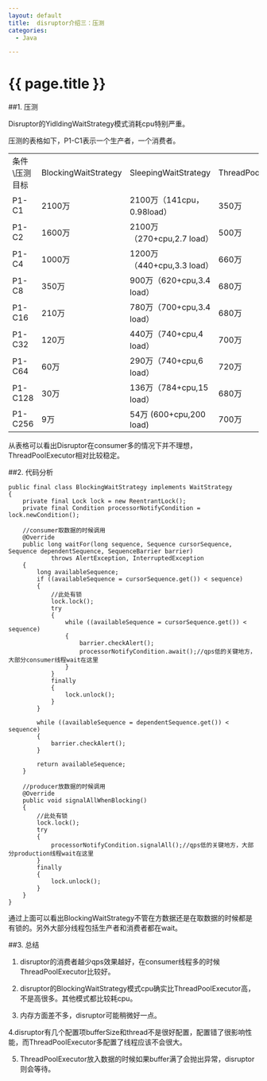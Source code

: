 ```yaml
---
layout: default
title:  disruptor介绍三：压测  
categories:
  - Java

---
```


# {{ page.title }}


##1. 压测

Disruptor的YidldingWaitStrategy模式消耗cpu特别严重。

压测的表格如下，P1-C1表示一个生产者，一个消费者。

<table>
<tr><td>条件\压测目标</td><td>BlockingWaitStrategy</td><td>SleepingWaitStrategy</td><td>ThreadPoolExecutor</td>
</tr>
<tr>
<td>P1-C1</td><td>2100万</td><td>2100万（141cpu，0.98load）</td><td>350万</td>
</tr>
<tr>
<td>P1-C2</td><td>1600万</td><td>2100万（270+cpu,2.7 load）</td><td>500万</td>
</tr>
<tr>
<td>P1-C4</td><td>1000万</td><td>1200万（440+cpu,3.3 load）</td><td>660万</td>
</tr>
<tr>
<td>P1-C8</td><td>350万</td><td>900万（620+cpu,3.4 load）</td><td>680万</td>
</tr>
<tr>
<td>P1-C16</td><td>210万</td><td>780万（700+cpu,3.4 load）</td><td>680万</td>
</tr>
<tr>
<td>P1-C32</td><td>120万</td><td>440万（740+cpu,4 load）</td><td>700万</td>
</tr>
<tr>
<td>P1-C64</td><td>60万</td><td>290万（740+cpu,6 load）</td><td>720万</td>
</tr>
<tr>
<td>P1-C128</td><td>30万</td><td>136万（784+cpu,15 load）</td><td>680万</td>
</tr>
<tr>
<td>P1-C256</td><td>9万</td><td>54万 (600+cpu,200 load) </td><td>700万</td>
</tr>
</table>

从表格可以看出Disruptor在consumer多的情况下并不理想，ThreadPoolExecutor相对比较稳定。

##2. 代码分析

    public final class BlockingWaitStrategy implements WaitStrategy
    {
        private final Lock lock = new ReentrantLock();
        private final Condition processorNotifyCondition = lock.newCondition();

        //consumer取数据的时候调用
        @Override
        public long waitFor(long sequence, Sequence cursorSequence, Sequence dependentSequence, SequenceBarrier barrier)
                throws AlertException, InterruptedException
        {
            long availableSequence;
            if ((availableSequence = cursorSequence.get()) < sequence)
            {
                //此处有锁
                lock.lock();
                try
                {
                    while ((availableSequence = cursorSequence.get()) < sequence)
                    {
                        barrier.checkAlert();
                        processorNotifyCondition.await();//qps低的关键地方，大部分consumer线程wait在这里
                    }
                }
                finally
                {
                    lock.unlock();
                }
            }

            while ((availableSequence = dependentSequence.get()) < sequence)
            {
                barrier.checkAlert();
            }

            return availableSequence;
        }

        //producer放数据的时候调用
        @Override
        public void signalAllWhenBlocking()
        {
            //此处有锁
            lock.lock();
            try
            {
                processorNotifyCondition.signalAll();//qps低的关键地方，大部分production线程wait在这里
            }
            finally
            {
                lock.unlock();
            }
        }
    }


通过上面可以看出BlockingWaitStrategy不管在方数据还是在取数据的时候都是有锁的。另外大部分线程包括生产者和消费者都在wait。

##3. 总结

1. disruptor的消费者越少qps效果越好，在consumer线程多的时候ThreadPoolExecutor比较好。

2. disruptor的BlockingWaitStrategy模式cpu确实比ThreadPoolExecutor高，不是高很多。其他模式都比较耗cpu。

3. 内存方面差不多，disruptor可能稍微好一点。
                 
4.disruptor有几个配置项bufferSize和thread不是很好配置，配置错了很影响性能，而ThreadPoolExecutor多配置了线程应该不会很大。

5. ThreadPoolExecutor放入数据的时候如果buffer满了会抛出异常，disruptor则会等待。
